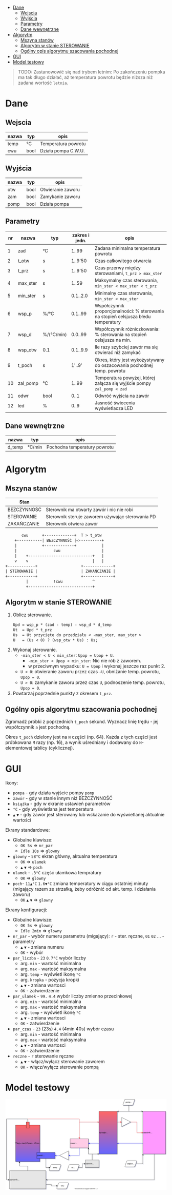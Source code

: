 

- [Dane](#dane)
  - [Wejscia](#wejscia)
  - [Wyjścia](#wyj%c5%9bcia)
  - [Parametry](#parametry)
  - [Dane wewnętrzne](#dane-wewn%c4%99trzne)
- [Algorytm](#algorytm)
  - [Mszyna stanów](#mszyna-stan%c3%b3w)
  - [Algorytm w stanie STEROWANIE](#algorytm-w-stanie-sterowanie)
  - [Ogólny opis algorytmu szacowania pochodnej](#og%c3%b3lny-opis-algorytmu-szacowania-pochodnej)
- [GUI](#gui)
- [Model testowy](#model-testowy)

> TODO:
> Zastanowowić się nad trybem letnim: Po zakończeniu pompka ma tak długo działać, aż temperatura powrotu będzie niższa niż zadana wortość `letnia`.

Dane
====

Wejscia
-------

nazwa | typ | opis
-|-|-
temp | °C | Temperatura powrotu
cwu | bool | Działa pompa C.W.U.

Wyjścia
-------

nazwa | typ | opis
-|-|-
otw | bool | Otwieranie zaworu
zam | bool | Zamykanie zaworu
pomp | bool | Działa pompa

Parametry
---------

nr | nazwa | typ | zakres i jedn. | opis
-|-|-|-|-
1|zad | °C | 1..99 | Zadana minimalna temperatura powrotu
2|t_otw | s | 1..9'50 | Czas całkowitego otwarcia
3|t_prz | s | 1..9'50 | Czas przerwy między sterowaniami, `t_prz > max_ster`
4|max_ster | s | 1..59 | Maksymalny czas sterowania, `min_ster < max_ster < t_prz`
5|min_ster | s | 0.1..2.0 | Minimalny czas sterowania, `min_ster < max_ster`
6|wsp_p | %/°C | 0.1..99 | Współczynnik proporcjonalności: % sterowania na stopień celsjusza błedu temperatury
7|wsp_d | %/(°C/min) | 0.0..99 | Współczynnik różniczkowania: % sterowania na stopień celsjusza na min.
8|wsp_otw | 0.1 | 0.1..9.9 | Ile razy szybciej zawór ma się otwierać niż zamykać
9|t_poch | s | 1'..9' | Okres, który jest wykożystywany do oszacowania pochodnej temp. powrotu
10|zal_pomp | °C | 1..99 | Temperatura powyżej, której załącza się wyjście pompy `zal_pomp < zad`
11|odwr | bool | 0..1 | Odwróć wyjścia na zawór
12|led | % | 0..9 | Jasność świecenia wyświetlacza LED


Dane wewnętrzne
---------------

nazwa | typ | opis
-|-|-
d_temp | °C/min | Pochodna temperatury powrotu


Algorytm
========

Mszyna stanów
-------------

Stan | |
-|-
BEZCZYNNOŚĆ | Sterownik ma otwarty zawór i nic nie robi
STEROWANIE | Sterownik steruje zaworem używając sterowania PD
ZAKAŃCZANIE | Sterownik otwiera zawór

```
       cwu      +-------------+  T > t_otw
    +-----------| BEZCZYNNOŚĆ |<----------+
    |           +-------------+           |
    |                cwu                  |
    |    +----------------------------+   |
    v    v                            |   |
+------------+                   +-------------+
| STEROWANIE |                   | ZAKAŃCZANIE |
+------------+                   +-------------+
         |           !cwu             ^
         +----------------------------+
```

Algorytm w stanie STEROWANIE
----------------------------

1. Oblicz sterowanie.
   ```
   Upd = wsp_p * (zad - temp) - wsp_d * d_temp
   Ut  = Upd * t_prz
   Us  = Ut przycięte do przedziału < -max_ster, max_ster >
   U   = (Us < 0) ? (wsp_otw * Us) : Us;
   ```
2. Wykonaj sterowanie.
   * `-min_ster < U < min_ster`: `Upop = Upop + U`.
     * `-min_ster < Upop < min_ster`: Nic nie rób z zaworem.
     * w przeciwnym wypadku: `U = Upop` i wykonaj jeszcze raz punkt 2.
   * `U < 0`: otwieranie zaworu przez czas `-U`, obniżanie temp. powrotu, `Upop = 0`.
   * `U > 0`: zamykanie zaworu przez czas `U`, podnoszenie temp. powrotu, `Upop = 0`.
3. Powtarzaj poprzednie punkty z okresem `t_prz`.


Ogólny opis algorytmu szacowania pochodnej
------------------------------------------

Zgromadź próbki z poprzednich `t_poch` sekund. Wyznacz linię trędu - jej współczynnik `a` jest pochodną.

Okres `t_poch` dzielony jest na `N` części (np. 64). Każda z tych części jest próbkowana `M` razy (np. 16), a wynik uśredniany i dodawany do `N`-elementowej tablicy (cyklicznej). 


GUI
===

Ikony:
* `pompa` - gdy działa wyjście pompy `pomp`
* `zawór` - gdy w stanie innym niż BEZCZYNNOŚĆ
* `książka` - gdy w ekranie ustawień parametrów
* `°C` - gdy wyświetlana jest temperatura
* `▲` `▼` - gdy zawór jest sterowany lub wskazanie do wyświetlanej aktualnie wartości

Ekrany standardowe:
* Globalne klawisze:
  * `OK 5s` => `nr_par`
  * `Idle 10s` => `glowny`
* `glowny` - `58°C` ekran główny, aktualna temperatura
  * `OK` => `ulamek`
  * `▲` `▼` => `poch`
* `ulamek` - `.3°C` część ułamkowa tempratury
  * `OK` => `glowny`
* `poch`- `11▲°C` `1.6▼°C` zmiana temperatury w ciągu ostatniej minuty (migający razem ze strzałką, żeby odróżnić od akt. temp. i działania zaworu)
  * `OK` `▲` `▼` => `glowny`
  
Ekrany konfiguracji:
* Globalne klawisze:
  * `OK 5s` => `glowny`
  * `Idle 2min` => `glowny`
* `nr_par` - wybór numeru parametru (migający): `r` - ster. ręczne, `01` `02` ... - parametry
  * `▲` `▼` - zmiana numeru
  * `OK` - wybór
* `par_liczba` - `23` `0.7°C` wybór liczby
  * arg. `min` - wartość minimalna
  * arg. `max` - wartość maksymalna
  * arg. `temp` - wyświetl ikonę `°C`
  * arg. `kropka` - pozycja kropki
  * `▲` `▼` - zmiana wartosci
  * `OK` - zatwierdzenie
* `par_ulamek` - `99.` `4.4` wybór liczby zmienno przecinkowej
  * arg. `min` - wartość minimalna
  * arg. `max` - wartość maksymalna
  * arg. `temp` - wyświetl ikonę `°C`
  * `▲` `▼` - zmiana wartosci
  * `OK` - zatwierdzenie
* `par_czas` - `23` (23s) `4.4` (4min 40s) wybór czasu
  * arg. `min` - wartość minimalna
  * arg. `max` - wartość maksymalna
  * `▲` `▼` - zmiana wartosci
  * `OK` - zatwierdzenie
* `reczne` - `r`  sterowanie ręczne
  * `▲` `▼` - włącz/wyłącz sterowanie zaworem
  * `OK` - włącz/wyłącz sterowanie pompą

Model testowy
=============

[![Model](TestModelDiagram.svg)](https://kildom.github.io/drawio/#TestModelDiagram.drawio)
